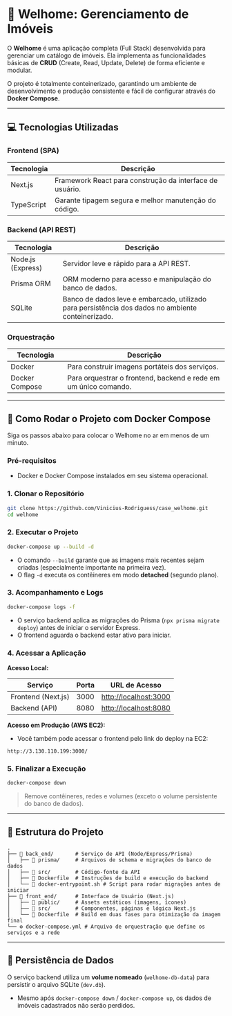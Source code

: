# 🏡 Welhome: Gerenciamento de Imóveis

O **Welhome** é uma aplicação completa (Full Stack) desenvolvida para gerenciar um catálogo de imóveis. Ela implementa as funcionalidades básicas de **CRUD** (Create, Read, Update, Delete) de forma eficiente e modular.

O projeto é totalmente conteinerizado, garantindo um ambiente de desenvolvimento e produção consistente e fácil de configurar através do **Docker Compose**.

---

## 💻 Tecnologias Utilizadas

### Frontend (SPA)

| Tecnologia | Descrição                                                |
| ---------- | -------------------------------------------------------- |
| Next.js    | Framework React para construção da interface de usuário. |
| TypeScript | Garante tipagem segura e melhor manutenção do código.    |

### Backend (API REST)

| Tecnologia        | Descrição                                                                                          |
| ----------------- | -------------------------------------------------------------------------------------------------- |
| Node.js (Express) | Servidor leve e rápido para a API REST.                                                            |
| Prisma ORM        | ORM moderno para acesso e manipulação do banco de dados.                                           |
| SQLite            | Banco de dados leve e embarcado, utilizado para persistência dos dados no ambiente conteinerizado. |

### Orquestração

| Tecnologia     | Descrição                                                       |
| -------------- | --------------------------------------------------------------- |
| Docker         | Para construir imagens portáteis dos serviços.                  |
| Docker Compose | Para orquestrar o frontend, backend e rede em um único comando. |

---

## 🚀 Como Rodar o Projeto com Docker Compose

Siga os passos abaixo para colocar o Welhome no ar em menos de um minuto.

### Pré-requisitos

* Docker e Docker Compose instalados em seu sistema operacional.

### 1. Clonar o Repositório

```bash
git clone https://github.com/Vinicius-Rodriguess/case_welhome.git
cd welhome
```

### 2. Executar o Projeto

```bash
docker-compose up --build -d
```

* O comando `--build` garante que as imagens mais recentes sejam criadas (especialmente importante na primeira vez).
* O flag `-d` executa os contêineres em modo **detached** (segundo plano).

### 3. Acompanhamento e Logs

```bash
docker-compose logs -f
```

* O serviço backend aplica as migrações do Prisma (`npx prisma migrate deploy`) antes de iniciar o servidor Express.
* O frontend aguarda o backend estar ativo para iniciar.

### 4. Acessar a Aplicação

**Acesso Local:**

| Serviço            | Porta | URL de Acesso                                  |
| ------------------ | ----- | ---------------------------------------------- |
| Frontend (Next.js) | 3000  | [http://localhost:3000](http://localhost:3000) |
| Backend (API)      | 8080  | [http://localhost:8080](http://localhost:8080) |

**Acesso em Produção (AWS EC2):**

* Você também pode acessar o frontend pelo link do deploy na EC2:

```text
http://3.130.110.199:3000/
```

### 5. Finalizar a Execução

```bash
docker-compose down
```

> Remove contêineres, redes e volumes (exceto o volume persistente do banco de dados).

---

## 📂 Estrutura do Projeto

```text
.
├── 📁 back_end/       # Serviço de API (Node/Express/Prisma)
│   ├── 📁 prisma/     # Arquivos de schema e migrações do banco de dados
│   ├── 📁 src/        # Código-fonte da API
│   ├── 🐳 Dockerfile  # Instruções de build e execução do backend
│   └── 📄 docker-entrypoint.sh # Script para rodar migrações antes de iniciar
├── 📁 front_end/      # Interface de Usuário (Next.js)
│   ├── 📁 public/     # Assets estáticos (imagens, ícones)
│   ├── 📁 src/        # Componentes, páginas e lógica Next.js
│   └── 🐳 Dockerfile  # Build em duas fases para otimização da imagem final
└── ⚙️ docker-compose.yml # Arquivo de orquestração que define os serviços e a rede
```

---

## 💾 Persistência de Dados

O serviço backend utiliza um **volume nomeado** (`welhome-db-data`) para persistir o arquivo SQLite (`dev.db`).

* Mesmo após `docker-compose down` / `docker-compose up`, os dados de imóveis cadastrados não serão perdidos.
